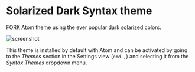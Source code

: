 # Solarized Dark Syntax theme
FORK
Atom theme using the ever popular dark [solarized](http://ethanschoonover.com/solarized) colors.

<img alt="screenshot" src="https://cloud.githubusercontent.com/assets/378023/12602908/9c252b08-c4f0-11e5-8833-6aad91b8fa34.png" srcset="https://cloud.githubusercontent.com/assets/378023/12602909/9c25b366-c4f0-11e5-9f5d-aa6a517f7d7e.png 2x">

This theme is installed by default with Atom and can be activated by going to
the _Themes_ section in the Settings view (`cmd-,`) and selecting it from the
_Syntax Themes_ dropdown menu.
